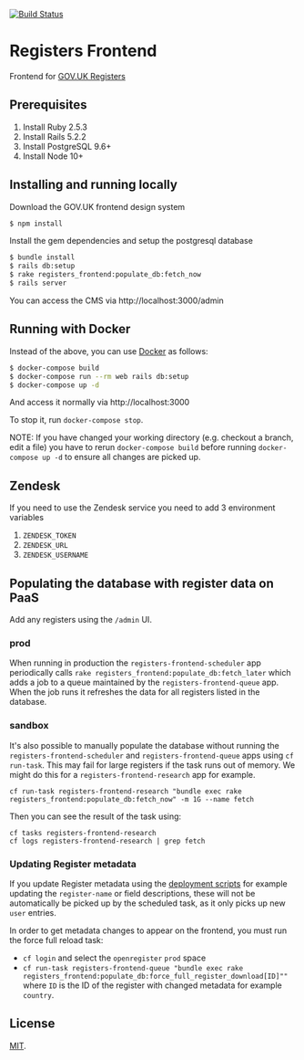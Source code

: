 [![Build Status](https://travis-ci.org/openregister/registers-frontend.svg?branch=master)](https://travis-ci.org/openregister/registers-frontend)

# Registers Frontend

Frontend for [GOV.UK Registers](https://www.registers.service.gov.uk/)

## Prerequisites

1. Install Ruby 2.5.3
2. Install Rails 5.2.2
3. Install PostgreSQL 9.6+
4. Install Node 10+

## Installing and running locally

Download the GOV.UK frontend design system

```bash
$ npm install
```

Install the gem dependencies and setup the postgresql database

```bash
$ bundle install
$ rails db:setup
$ rake registers_frontend:populate_db:fetch_now
$ rails server
```

You can access the CMS via http://localhost:3000/admin

## Running with Docker

Instead of the above, you can use [Docker](https://docs.docker.com) as
follows:

```bash
$ docker-compose build
$ docker-compose run --rm web rails db:setup
$ docker-compose up -d
```

And access it normally via http://localhost:3000

To stop it, run `docker-compose stop`.

NOTE: If you have changed your working directory (e.g. checkout a branch, edit
a file) you have to rerun `docker-compose build` before running
`docker-compose up -d` to ensure all changes are picked up.


## Zendesk

If you need to use the Zendesk service you need to add 3 environment variables

1. `ZENDESK_TOKEN`
2. `ZENDESK_URL`
2. `ZENDESK_USERNAME`

## Populating the database with register data on PaaS

Add any registers using the `/admin` UI.

### prod

When running in production the `registers-frontend-scheduler` app periodically calls `rake registers_frontend:populate_db:fetch_later` which adds a job to a queue maintained by the `registers-frontend-queue` app. When the job runs it refreshes the data for all registers listed in the database.  

### sandbox

It's also possible to manually populate the database without running the `registers-frontend-scheduler` and `registers-frontend-queue` apps using `cf run-task`. This may fail for large registers if the task runs out of memory.
We might do this for a `registers-frontend-research` app for example.

```
cf run-task registers-frontend-research "bundle exec rake registers_frontend:populate_db:fetch_now" -m 1G --name fetch
```

Then you can see the result of the task using:

```
cf tasks registers-frontend-research
cf logs registers-frontend-research | grep fetch
```

### Updating Register metadata

If you update Register metadata using the [deployment scripts](https://github.com/openregister/deployment/tree/master/scripts) for example updating the `register-name` or field descriptions, these will not be automatically be picked up by the scheduled task, as it only picks up new `user` entries.

In order to get metadata changes to appear on the frontend, you must run the force full reload task:
* `cf login` and select the `openregister` `prod` space
* `cf run-task registers-frontend-queue "bundle exec rake registers_frontend:populate_db:force_full_register_download[ID]""` where `ID` is the ID of the register with changed metadata for example `country`.

## License

[MIT](LICENSE.txt).
